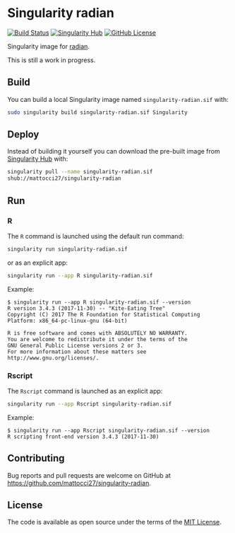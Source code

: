 # Singularity radian

[![Build Status](https://travis-ci.org/mattocci27/singularity-radian.svg?branch=master)](https://travis-ci.org/mattocci27/singularity-radian)
[![Singularity Hub](https://www.singularity-hub.org/static/img/hosted-singularity--hub-%23e32929.svg)](https://singularity-hub.org/collections/462)
[![GitHub License](https://img.shields.io/badge/license-MIT-green.svg)](https://opensource.org/licenses/MIT)

Singularity image for [radian](https://github.com/randy3k/radian).

This is still a work in progress.

## Build

You can build a local Singularity image named `singularity-radian.sif` with:

```sh
sudo singularity build singularity-radian.sif Singularity
```

## Deploy

Instead of building it yourself you can download the pre-built image from
[Singularity Hub](https://www.singularity-hub.org) with:

```sh
singularity pull --name singularity-radian.sif
shub://mattocci27/singularity-radian
```

## Run

### R

The `R` command is launched using the default run command:

```sh
singularity run singularity-radian.sif
```

or as an explicit app:

```sh
singularity run --app R singularity-radian.sif
```

Example:

```console
$ singularity run --app R singularity-radian.sif --version
R version 3.4.3 (2017-11-30) -- "Kite-Eating Tree"
Copyright (C) 2017 The R Foundation for Statistical Computing
Platform: x86_64-pc-linux-gnu (64-bit)

R is free software and comes with ABSOLUTELY NO WARRANTY.
You are welcome to redistribute it under the terms of the
GNU General Public License versions 2 or 3.
For more information about these matters see
http://www.gnu.org/licenses/.
```

### Rscript

The `Rscript` command is launched as an explicit app:

```sh
singularity run --app Rscript singularity-radian.sif
```

Example:

```console
$ singularity run --app Rscript singularity-radian.sif --version
R scripting front-end version 3.4.3 (2017-11-30)
```

## Contributing

Bug reports and pull requests are welcome on GitHub at
https://github.com/mattocci27/singularity-radian.

## License

The code is available as open source under the terms of the [MIT License].

[R]: https://www.r-project.org/
[MIT License]: http://opensource.org/licenses/MIT
